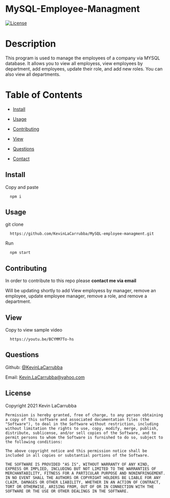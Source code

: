 # MySQL-Employee-Managment

[![License](https://img.shields.io/badge/License-MIT-blue)](https://opensource.org/licenses/MIT)

# Description

This program is used to manage the employees of a company via MYSQL database. It allows you to view all employess, view employees by department, add employees, update their role, and add new roles. You can also view all departments.

# Table of Contents

- [Install](#install)

- [Usage](#usage)

- [Contributing](#contributing)

- [View](#view)

- [Questions](#questions)

- [Contact](#contact)

## Install

Copy and paste

      npm i

## Usage

git clone

      https://github.com/KevinLaCarrubba/MySQL-employee-managment.git

Run

      npm start

## Contributing

In order to contribute to this repo please **contact me via email**

Will be updating shortly to add View employess by manager, remove an employee, update employee manager, remove a role, and remove a department.

## View

Copy to view sample video

      https://youtu.be/BCYMM7To-hs

## Questions

Github: [@KevinLaCarrubba](https://github.com/KevinLaCarrubba?tab=repositories)

Email: Kevin.LaCarrubba@yahoo.com

## License

Copyright 2021 Kevin LaCarrubba

    Permission is hereby granted, free of charge, to any person obtaining a copy of this software and associated documentation files (the "Software"), to deal in the Software without restriction, including without limitation the rights to use, copy, modify, merge, publish, distribute, sublicense, and/or sell copies of the Software, and to permit persons to whom the Software is furnished to do so, subject to the following conditions:

    The above copyright notice and this permission notice shall be included in all copies or substantial portions of the Software.

    THE SOFTWARE IS PROVIDED "AS IS", WITHOUT WARRANTY OF ANY KIND, EXPRESS OR IMPLIED, INCLUDING BUT NOT LIMITED TO THE WARRANTIES OF MERCHANTABILITY, FITNESS FOR A PARTICULAR PURPOSE AND NONINFRINGEMENT. IN NO EVENT SHALL THE AUTHORS OR COPYRIGHT HOLDERS BE LIABLE FOR ANY CLAIM, DAMAGES OR OTHER LIABILITY, WHETHER IN AN ACTION OF CONTRACT, TORT OR OTHERWISE, ARISING FROM, OUT OF OR IN CONNECTION WITH THE SOFTWARE OR THE USE OR OTHER DEALINGS IN THE SOFTWARE.
